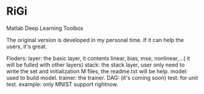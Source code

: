 # RiGi
Matlab Deep Learning Toolbox

The original version is developed in my personal time. If it can help the users, it's great.

Floders:
 layer: the basic layer, it contents linear, bias, mse, nonlinear,...( it will be fulled with other layers)
 stack: the stack layer, user only need to write the set and initialization M files, the readme.txt will be help.
 model: used to build model.
 trainer: the trainer.
 DAG: (it's coming soon)
 test: for unit test.
 example: only MNIST support rightnow.
 
